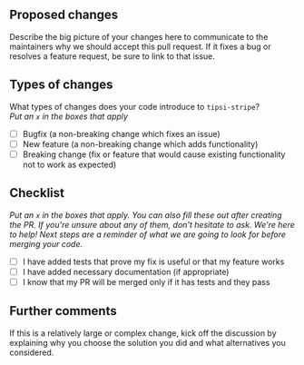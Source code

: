 ## Proposed changes
Describe the big picture of your changes here to communicate to the maintainers why we should accept this pull request. 
If it fixes a bug or resolves a feature request, be sure to link to that issue.

## Types of changes
What types of changes does your code introduce to `tipsi-stripe`?  
_Put an `x` in the boxes that apply_

- [ ] Bugfix (a non-breaking change which fixes an issue)  
- [ ] New feature (a non-breaking change which adds functionality)  
- [ ] Breaking change (fix or feature that would cause existing functionality not to work as expected)  

## Checklist
_Put an `x` in the boxes that apply. You can also fill these out after creating the PR. If you're unsure about any of them, don't hesitate to ask. We're here to help! Next steps are a reminder of what we are going to look for before merging your code._

- [ ] I have added tests that prove my fix is useful or that my feature works  
- [ ] I have added necessary documentation (if appropriate)  
- [ ] I know that my PR will be merged only if it has tests and they pass  

## Further comments
If this is a relatively large or complex change, kick off the discussion by explaining why you choose the solution you did and what alternatives you considered.
